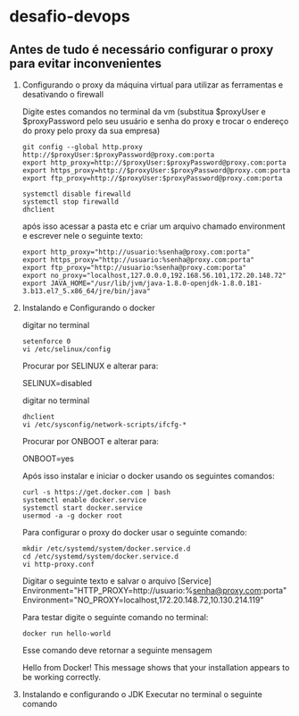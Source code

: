 # desafio-devops

## Antes de tudo é necessário configurar o proxy para evitar inconvenientes

1. Configurando o proxy da máquina virtual para utilizar as ferramentas e desativando o firewall

    Digite estes comandos no terminal da vm (substitua $proxyUser e $proxyPassword pelo seu usuário e senha do proxy e trocar o endereço do proxy pelo proxy da sua empresa)

    ```shell
    git config --global http.proxy http://$proxyUser:$proxyPassword@proxy.com:porta
    export http_proxy=http://$proxyUser:$proxyPassword@proxy.com:porta
    export https_proxy=http://$proxyUser:$proxyPassword@proxy.com:porta
    export ftp_proxy=http://$proxyUser:$proxyPassword@proxy.com:porta

    systemctl disable firewalld
    systemctl stop firewalld
    dhclient
    ```
    após isso acessar a pasta etc e criar um arquivo chamado environment e escrever nele o seguinte texto:

    ```shell
    export http_proxy="http://usuario:%senha@proxy.com:porta"
    export https_proxy="http://usuario:%senha@proxy.com:porta"
    export ftp_proxy="http://usuario:%senha@proxy.com:porta"
    export no_proxy="localhost,127.0.0.0,192.168.56.101,172.20.148.72"
    export JAVA_HOME="/usr/lib/jvm/java-1.8.0-openjdk-1.8.0.181-3.b13.el7_5.x86_64/jre/bin/java"
    ```
    
2. Instalando e Configurando o docker

    digitar no terminal

    ```shell
    setenforce 0
    vi /etc/selinux/config
    ```

    Procurar por SELINUX e alterar para:
    
    SELINUX=disabled

    digitar no terminal

    ```shell
    dhclient
    vi /etc/sysconfig/network-scripts/ifcfg-*
    ```
    Procurar por ONBOOT e alterar para:
    
    ONBOOT=yes

    Após isso instalar e iniciar o docker usando os seguintes comandos:

    ```shell
    curl -s https://get.docker.com | bash
    systemctl enable docker.service
    systemctl start docker.service
    usermod -a -g docker root
    ```
    Para configurar o proxy do docker usar o seguinte comando:

    ```shell
    mkdir /etc/systemd/system/docker.service.d
    cd /etc/systemd/system/docker.service.d
    vi http-proxy.conf
    ```

    Digitar o seguinte texto e salvar o arquivo
    [Service]
    Environment="HTTP_PROXY=http://usuario:%senha@proxy.com:porta"
    Environment="NO_PROXY=localhost,172.20.148.72,10.130.214.119"

    Para testar digite o seguinte comando no terminal:

    ```shell
    docker run hello-world
    ```
    Esse comando deve retornar a seguinte mensagem

    Hello from Docker!
    This message shows that your installation appears to be working correctly.

3. Instalando e configurando o JDK
Executar no terminal o seguinte comando




